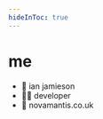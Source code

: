 ```yaml
---
hideInToc: true
---
```

<NovaMantis></NovaMantis>


# me

- 🤵 ian jamieson
- 👨‍💻 developer
- 🏢 novamantis.co.uk

<!--
- I'm Ian
- I've been a developer since I was 14
- I run a company called Novamantis
-->